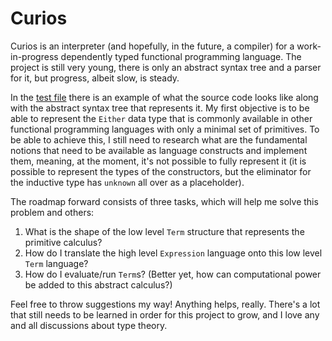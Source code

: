 # Curios

Curios is an interpreter (and hopefully, in the future, a compiler) for a work-in-progress dependently typed functional programming language. The project is still very young, there is only an abstract syntax tree and a parser for it, but progress, albeit slow, is steady.

In the [test file](https://github.com/valmirjunior0088/curios/blob/master/test/Spec.hs) there is an example of what the source code looks like along with the abstract syntax tree that represents it. My first objective is to be able to represent the `Either` data type that is commonly available in other functional programming languages with only a minimal set of primitives. To be able to achieve this, I still need to research what are the fundamental notions that need to be available as language constructs and implement them, meaning, at the moment, it's not possible to fully represent it (it is possible to represent the types of the constructors, but the eliminator for the inductive type has `unknown` all over as a placeholder).

The roadmap forward consists of three tasks, which will help me solve this problem and others:
1. What is the shape of the low level `Term` structure that represents the primitive calculus?
2. How do I translate the high level `Expression` language onto this low level `Term` language?
3. How do I evaluate/run `Term`s? (Better yet, how can computational power be added to this abstract calculus?)

Feel free to throw suggestions my way! Anything helps, really. There's a lot that still needs to be learned in order for this project to grow, and I love any and all discussions about type theory.